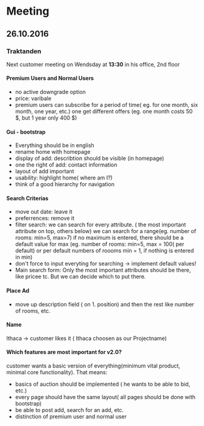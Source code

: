 # Meeting

## 26.10.2016

### Traktanden

Next customer meeting on Wendsday at **13:30** in his office, 2nd floor

#### Premium Users and Normal Users
- no active downgrade option
- price: varibale
- premium users can subscribe for a period of time( eg. for one month, six month, one year, etc.) one get different offers (eg. one month costs 50 \$, but 1 year only  400 \$)


#### Gui - bootstrap
- Everything should be in english
- rename home with homepage
- display of add: describtion should be visible (in homepage)
- one the right of add: contact information
- layout of add important
- usability: highlight home( where am I?) 
- think of a good hierarchy for navigation


#### Search Criterias 
- move out date: leave it
- preferrences: remove it
- filter search: we can search for every attribute. ( the most important attribute on top, others below) we can search for a range(eg. number of rooms: min=5, max=7) if no maximum is entered, there should be a default value for max (eg. number of rooms: min=5, max = 100( per default) or per default numbers of roooms min = 1, if nothing is entered in min)
- don't force to input everyting for searching -> implement default values!
- Main search form: Only the most important attributes should be there, like pricee tc. But we can decide which to put there.

#### Place Ad
- move up description field ( on 1. position) and then the rest like number of rooms, etc. 

#### Name
Ithaca -> customer likes it ( Ithaca choosen as our Projectname)


#### Which features are most important for v2.0?
customer wants a basic version of everything(minimum vital product, minimal core functionality). That means:

- basics of auction should be implemented ( he wants to be able to bid, etc.)
- every page should have the same layout( all pages should be done with bootstrap)
- be able to post add, search for an add, etc.
- distinction of premium user and normal user




